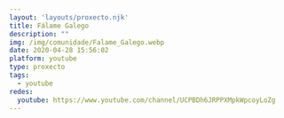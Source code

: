 ```yaml
---
layout: 'layouts/proxecto.njk'
title: Fálame Galego
description: ""
img: /img/comunidade/Falame_Galego.webp
date: 2020-04-28 15:56:02
platform: youtube
type: proxecto
tags:
  - youtube
redes:
  youtube: https://www.youtube.com/channel/UCPBDh6JRPPXMpkWpcoyLoZg
---
```

